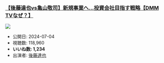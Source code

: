 ### [【後藤達也vs亀山敬司】新規事業へ…投資会社目指す戦略【DMM TVなぜ？】](https://www.youtube.com/watch?v=9IUFqjfddEo)
[![](https://img.youtube.com/vi/9IUFqjfddEo/sddefault.jpg)](https://www.youtube.com/watch?v=9IUFqjfddEo)
-   公開日: 2024-07-04
-   視聴数: 118,960
-   **いいね数: 1,234**
-   出演者: [後藤達也](/rehacq_fan/people/後藤達也 "wikilink")
